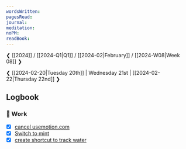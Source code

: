 ```yaml
---
wordsWritten: 
pagesRead: 
journal: 
meditation: 
noPM: 
readBook:
---
```

❮ [[2024]] / [[2024-Q1|Q1]] / [[2024-02|February]] / [[2024-W08|Week 08]] ❯

❮ [[2024-02-20|Tuesday 20th]] | Wednesday 21st | [[2024-02-22|Thursday 22nd]] ❯



## Logbook

### 💼 Work
- [x] [cancel usemotion.com](things:///show?id=J2yvCHdi3S5deaS4FmtnsJ)
- [x] [Switch to mint](things:///show?id=GejwwvPmiDjJ3AN5gZwGy8)
- [x] [create shortcut to track water](things:///show?id=4d49wfcQLpq2WYT6fVXhyy)